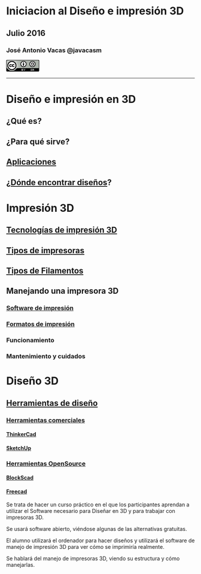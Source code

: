 # Iniciacion al Diseño e impresión 3D

## Julio  2016

### José Antonio Vacas @javacasm
![CCbySA](images/CCbySQ_88x31.png)

* *  *

# Diseño e impresión en 3D
## ¿Qué es?
## ¿Para qué sirve?
## [Aplicaciones](./Aplicaciones.md)
## ¿[Dónde encontrar diseños](./Repositorios.md)?
# Impresión 3D
## [Tecnologías de impresión 3D](./Teconologias.md)
## [Tipos de impresoras](./Geometrias.md)
## [Tipos de Filamentos](./Filamentos.md)
## Manejando una impresora 3D
### [Software de impresión](./Software.md)
### [Formatos de impresión](./Formatos.md)
### Funcionamiento
### Mantenimiento y cuidados

# Diseño 3D
## [Herramientas de diseño](./Herramientas.md)
### [Herramientas comerciales](./HerramientasComerciales.md)
#### [ThinkerCad](./ThinkerCad.md)
#### [SketchUp](./SketchUp.md)
### [Herramientas OpenSource](./HerramientasOpenSource.md)
#### [BlockScad](./BlockScad.md)
#### [Freecad](./Freecad.md)

Se trata de hacer un curso práctico en el que los participantes aprendan a utilizar el Software necesario para Diseñar en 3D y para trabajar con impresoras 3D.

Se usará software abierto, viéndose algunas de las alternativas gratuitas.

El alumno utilizará el ordenador para hacer diseños y utilizará el software de manejo de impresión 3D para ver cómo se imprimiría realmente.

Se hablará del manejo de impresoras 3D, viendo su estructura y cómo manejarlas.
